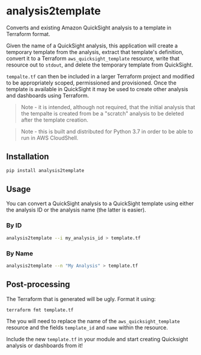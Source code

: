 # analysis2template
Converts and existing Amazon QuickSight analysis to a template in Terraform format.

Given the name of a QuickSight analysis, this application will create a temporary template 
from the analysis, extract that template's definition, convert it to a Terraform `aws_quicksight_template` resource,
write that resource out to `stdout`, and delete the temporary template from QuickSight.

`tempalte.tf` can then be included in a larger Terraform project and modified to be appropriately scoped, permissioned
and provisioned. Once the template is available in QuickSight it may be used to create other analysis and dashboards
using Terraform.

> Note - it is intended, although not required, that the initial analysis that the tempalte is created from be a "scratch"
analysis to be deleted after the template creation.

> Note - this is built and distributed for Python 3.7 in order to be able to run in AWS CloudShell.

## Installation
```bash
pip install analysis2template
```

## Usage
You can convert a QuickSight analysis to a QuickSight template using either the
analysis ID or the analysis name (the latter is easier).

### By ID
```bash
analysis2template --i my_analysis_id > template.tf
```

### By Name
```bash
analysis2template --n "My Analysis" > template.tf
```

## Post-processing
The Terraform that is generated will be ugly. Format it using:
```bash
terraform fmt template.tf
```

The you will need to replace the name of the `aws_quicksight_template` resource and the fields `template_id` and `name` within the resource.

Include the new `template.tf` in your module and start creating Quicksight analysis or dashboards from it!

